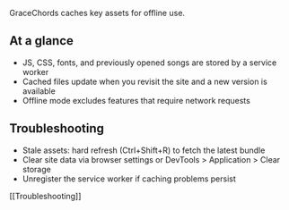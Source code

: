 GraceChords caches key assets for offline use.

## At a glance
- JS, CSS, fonts, and previously opened songs are stored by a service worker
- Cached files update when you revisit the site and a new version is available
- Offline mode excludes features that require network requests

## Troubleshooting
- Stale assets: hard refresh (Ctrl+Shift+R) to fetch the latest bundle
- Clear site data via browser settings or DevTools > Application > Clear storage
- Unregister the service worker if caching problems persist

[[Troubleshooting]]
